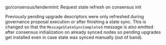 go/consensus/tendermint: Request state refresh on consensus init

Previously pending upgrade descriptors were only refreshed during governance
proposal execution or after finishing a state sync. This is changed so that
the `MessageStateSyncCompleted` message is also emitted after consensus
initialization on already synced nodes so pending upgrades get installed even
in case state was synced manually (out of band).
